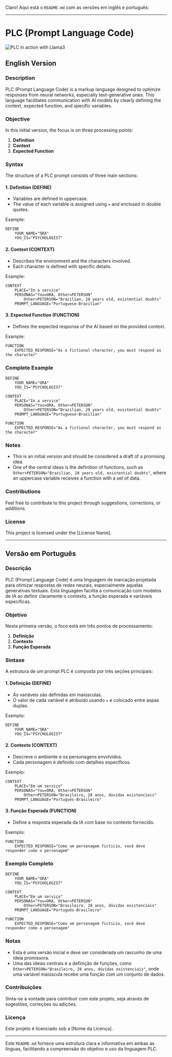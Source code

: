 Claro! Aqui está o `README.md` com as versões em inglês e português:

---

# PLC (Prompt Language Code)
![PLC in action with Llama3]([URL_do_GIF](https://github.com/Peterson047/Project-ORA/blob/main/MISC/ORA.gif))
## English Version

### Description

PLC (Prompt Language Code) is a markup language designed to optimize responses from neural networks, especially text-generative ones. This language facilitates communication with AI models by clearly defining the context, expected function, and specific variables.

### Objective

In this initial version, the focus is on three processing points:
1. **Definition**
2. **Context**
3. **Expected Function**

### Syntax

The structure of a PLC prompt consists of three main sections:

#### 1. Definition (DEFINE)
- Variables are defined in uppercase.
- The value of each variable is assigned using `=` and enclosed in double quotes.

Example:
```plaintext
DEFINE 
    YOUR_NAME="ORA"
    YOU_IS="PSYCHOLOGIST"
```

#### 2. Context (CONTEXT)
- Describes the environment and the characters involved.
- Each character is defined with specific details.

Example:
```plaintext
CONTEXT
    PLACE="In a service"
    PERSONAS="You=ORA, Other=PETERSON"
        Other>PETERSON="Brazilian, 28 years old, existential doubts"
    PROMPT_LANGUAGE="Portuguese-Brazilian"
```

#### 3. Expected Function (FUNCTION)
- Defines the expected response of the AI based on the provided context.

Example:
```plaintext
FUNCTION
    EXPECTED_RESPONSE="As a fictional character, you must respond as the character"
```

### Complete Example

```plaintext
DEFINE 
    YOUR_NAME="ORA"
    YOU_IS="PSYCHOLOGIST"

CONTEXT
    PLACE="In a service"
    PERSONAS="You=ORA, Other=PETERSON"
        Other>PETERSON="Brazilian, 28 years old, existential doubts"
    PROMPT_LANGUAGE="Portuguese-Brazilian"
    
FUNCTION
    EXPECTED_RESPONSE="As a fictional character, you must respond as the character"
```

### Notes

- This is an initial version and should be considered a draft of a promising idea.
- One of the central ideas is the definition of functions, such as `Other>PETERSON="Brazilian, 28 years old, existential doubts"`, where an uppercase variable receives a function with a set of data.

### Contributions

Feel free to contribute to this project through suggestions, corrections, or additions.

### License

This project is licensed under the [License Name].

---

## Versão em Português

### Descrição

PLC (Prompt Language Code) é uma linguagem de marcação projetada para otimizar respostas de redes neurais, especialmente aquelas generativas textuais. Esta linguagem facilita a comunicação com modelos de IA ao definir claramente o contexto, a função esperada e variáveis específicas.

### Objetivo

Nesta primeira versão, o foco está em três pontos de processamento:
1. **Definição**
2. **Contexto**
3. **Função Esperada**

### Sintaxe

A estrutura de um prompt PLC é composta por três seções principais:

#### 1. Definição (DEFINE)
- As variáveis são definidas em maiúsculas.
- O valor de cada variável é atribuído usando `=` e colocado entre aspas duplas.

Exemplo:
```plaintext
DEFINE 
    YOUR_NAME="ORA"
    YOU_IS="PSYCHOLOGIST"
```

#### 2. Contexto (CONTEXT)
- Descreve o ambiente e os personagens envolvidos.
- Cada personagem é definido com detalhes específicos.

Exemplo:
```plaintext
CONTEXT
    PLACE="Em um serviço"
    PERSONAS="You=ORA, Other=PETERSON"
        Other>PETERSON="Brasileiro, 28 anos, dúvidas existenciais"
    PROMPT_LANGUAGE="Português-Brasileiro"
```

#### 3. Função Esperada (FUNCTION)
- Define a resposta esperada da IA com base no contexto fornecido.

Exemplo:
```plaintext
FUNCTION
    EXPECTED_RESPONSE="Como um personagem fictício, você deve responder como o personagem"
```

### Exemplo Completo

```plaintext
DEFINE 
    YOUR_NAME="ORA"
    YOU_IS="PSYCHOLOGIST"

CONTEXT
    PLACE="Em um serviço"
    PERSONAS="You=ORA, Other=PETERSON"
        Other>PETERSON="Brasileiro, 28 anos, dúvidas existenciais"
    PROMPT_LANGUAGE="Português-Brasileiro"
    
FUNCTION
    EXPECTED_RESPONSE="Como um personagem fictício, você deve responder como o personagem"
```

### Notas

- Esta é uma versão inicial e deve ser considerada um rascunho de uma ideia promissora.
- Uma das ideias centrais é a definição de funções, como `Other>PETERSON="Brasileiro, 28 anos, dúvidas existenciais"`, onde uma variável maiúscula recebe uma função com um conjunto de dados.

### Contribuições

Sinta-se à vontade para contribuir com este projeto, seja através de sugestões, correções ou adições.

### Licença

Este projeto é licenciado sob a [Nome da Licença].

---

Este `README.md` fornece uma estrutura clara e informativa em ambas as línguas, facilitando a compreensão do objetivo e uso da linguagem PLC.
